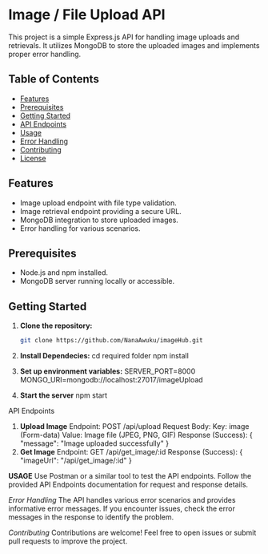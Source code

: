 # Image / File Upload API

This project is a simple Express.js API for handling image uploads and retrievals. It utilizes MongoDB to store the uploaded images and implements proper error handling.

## Table of Contents

- [Features](#features)
- [Prerequisites](#prerequisites)
- [Getting Started](#getting-started)
- [API Endpoints](#api-endpoints)
- [Usage](#usage)
- [Error Handling](#error-handling)
- [Contributing](#contributing)
- [License](#license)

## Features

- Image upload endpoint with file type validation.
- Image retrieval endpoint providing a secure URL.
- MongoDB integration to store uploaded images.
- Error handling for various scenarios.

## Prerequisites

- Node.js and npm installed.
- MongoDB server running locally or accessible.

## Getting Started

1. **Clone the repository:**

   ```bash
   git clone https://github.com/NanaAwuku/imageHub.git

   ```

2. **Install Dependecies:**
   cd required folder
   npm install

3. **Set up environment variables:**
   SERVER_PORT=8000
   MONGO_URI=mongodb://localhost:27017/imageUpload

4. **Start the server**
    npm start



API Endpoints
1. **Upload Image**
      Endpoint: POST /api/upload
      Request Body:
      Key: image (Form-data)
      Value: Image file (JPEG, PNG, GIF)
      Response (Success):
            {
              "message": "Image uploaded successfully"
            }
2. **Get Image**
        Endpoint: GET /api/get_image/:id
        Response (Success):
        {
          "imageUrl": "/api/get_image/:id"
        }

**USAGE**
      Use Postman or a similar tool to test the API endpoints.
      Follow the provided API Endpoints documentation for request and response details.


*Error Handling*
      The API handles various error scenarios and provides informative error messages.
      If you encounter issues, check the error messages in the response to identify the problem.

*Contributing*
    Contributions are welcome! Feel free to open issues or submit pull requests to improve the project.

